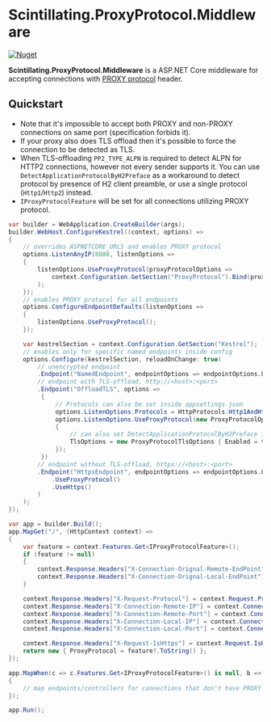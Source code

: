 # Scintillating.ProxyProtocol.Middleware

[![Nuget](https://img.shields.io/nuget/v/Scintillating.ProxyProtocol.Middleware?label=NuGet&logo=nuget)](https://www.nuget.org/packages/Scintillating.ProxyProtocol.Middleware/)

**Scintillating.ProxyProtocol.Middleware** is a ASP.NET Core middleware for accepting connections with [PROXY protocol](https://www.haproxy.org/download/2.6/doc/proxy-protocol.txt) header.

## Quickstart

* Note that it's impossible to accept both PROXY and non-PROXY connections on same port (specification forbids it).
* If your proxy also does TLS offload then it's possible to force the connection to be detected as TLS.
* When TLS-offloading `PP2_TYPE_ALPN` is required to detect ALPN for HTTP2 connections, however not every sender supports it. You can use `DetectApplicationProtocolByH2Preface` as a workaround to detect protocol by presence of H2 client preamble, or use a single protocol (`Http1`/`Http2`) instead.
* `IProxyProtocolFeature` will be set for all connections utilizing PROXY protocol.

```csharp
var builder = WebApplication.CreateBuilder(args);
builder.WebHost.ConfigureKestrel((context, options) =>
{
    // overrides ASPNETCORE_URLS and enables PROXY protocol
    options.ListenAnyIP(8080, listenOptions =>
    {
        listenOptions.UseProxyProtocol(proxyProtocolOptions =>
            context.Configuration.GetSection("ProxyProtocol").Bind(proxyProtocolOptions)
        );
    });
    // enables PROXY protocol for all endpoints
    options.ConfigureEndpointDefaults(listenOptions =>
    {
        listenOptions.UseProxyProtocol();
    });

    var kestrelSection = context.Configuration.GetSection("Kestrel");
    // enables only for specific named endpoints inside config
    options.Configure(kestrelSection, reloadOnChange: true)
        // unencrypted endpoint
        .Endpoint("NamedEndpoint", endpointOptions => endpointOptions.ListenOptions.UseProxyProtocol()
        // endpoint with TLS-offload, http://<host>:<port>
        .Endpoint("OffloadTLS", options =>
         {
             // Protocols can also be set inside appsettings.json
             options.ListenOptions.Protocols = HttpProtocols.Http1AndHttp2;
             options.ListenOptions.UseProxyProtocol(new ProxyProtocolOptions
             {
                 // can also set DetectApplicationProtocolByH2Preface if ALPN is missing
                 TlsOptions = new ProxyProtocolTlsOptions { Enabled = true }
             });
         })
        // endpoint without TLS-offload, https://<host>:<port>
        .Endpoint("HttpsEndpoint", endpointOptions => endpointOptions.ListenOptions
            .UseProxyProtocol()
            .UseHttps()
        )
    );
});

var app = builder.Build();
app.MapGet("/", (HttpContext context) =>
{
    var feature = context.Features.Get<IProxyProtocolFeature>();
    if (feature != null)
    {
        context.Response.Headers["X-Connection-Orignal-Remote-EndPoint"] = feature.OriginalRemoteEndPoint?.ToString();
        context.Response.Headers["X-Connection-Orignal-Local-EndPoint"] = feature.OriginalLocalEndPoint?.ToString();
    }

    context.Response.Headers["X-Request-Protocol"] = context.Request.Protocol;
    context.Response.Headers["X-Connection-Remote-IP"] = context.Connection.RemoteIpAddress?.ToString();
    context.Response.Headers["X-Connection-Remote-Port"] = context.Connection.RemotePort.ToString();
    context.Response.Headers["X-Connection-Local-IP"] = context.Connection.LocalIpAddress?.ToString();
    context.Response.Headers["X-Connection-Local-Port"] = context.Connection.LocalPort.ToString();

    context.Response.Headers["X-Request-IsHttps"] = context.Request.IsHttps.ToString();
    return new { ProxyProtocol = feature?.ToString() };
});

app.MapWhen(c => c.Features.Get<IProxyProtocolFeature>() is null, b =>
{
    // map endpoints/controllers for connections that don't have PROXY protocol enabled.
});

app.Run();
```
